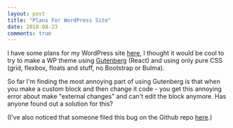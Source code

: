 ```yaml
---
layout: post
title: "Plans For WordPress Site"
date: 2018-08-23
comments: true
---
```


I have some plans for my WordPress site [here](https://dewofyouryouth.com), I thought it would be cool to try to make a WP theme using [Gutenberg](https://wordpress.org/gutenberg/handbook/) (React) and using only pure CSS (grid, flexbox, floats and stuff, no Bootstrap or Bulma). 

So far I'm finding the most annoying part of using Gutenberg is that when you make a custom block and then change it code - you get this annoying error about make "external changes" and can't edit the block anymore. Has anyone found out a solution for this?

(I've also noticed that someone filed this bug on the Github repo [here](https://github.com/WordPress/gutenberg/issues/9185).)